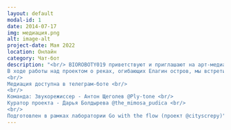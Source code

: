 ```yaml
---
layout: default
modal-id: 1
date: 2014-07-17
img: медиация.png
alt: image-alt
project-date: Мая 2022
location: Онлайн
category: Чат-бот
description: "<br/> BIOROBOTY019 приветствуют и приглашают на арт-медиации по рекам и каналам! Вместе мы попробуем увидеть реку глазами ихтиолога, энтомолога, почвоведа, альголога и геоботаника. Разнообразие точек зрения сулит интеллигентную дискуссию о субъектности реки, неизбежном очеловечивании межвидовой коммуникации, а также о месте искусства в сложных взаимоотношениях человека и природы. <br/>
В ходе работы над проектом о реках, огибающих Елагин остров, мы встретились с учеными, чья научная деятельность так или иначе связана с реками. Собранные нами материалы про птиц, рыб, насекомых и саму реку, показали, что даже большой объем фактов, терминов, цифр и статистики не приближает к пониманию опыта этих субъектов. Так фокусом проекта “Медиация по рекам и каналам” стали сами ученые с их уникальным видением жизни и мира вокруг. <br/>
<br/>
Медиация доступна в телеграм-боте <br/>
<br/>
Команда: Звукорежиссер - Антон Щеголев @Ply-tone <br/>
Куратор проекта - Дарья Болдырева @the_mimosa_pudica <br/>
<br/>
Подготовлен в рамках лаборатории Go with the flow (проект @cityscrepy)"
---
```

